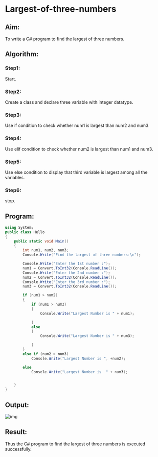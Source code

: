 # Largest-of-three-numbers
## Aim:
To write a C# program to find the largest of three numbers.

## Algorithm:
### Step1: 
Start.
### Step2:
Create a class and declare three variable with integer datatype.
### Step3:
Use if condition to check whether num1 is largest than num2 and num3.
### Step4:
Use elif condition to check whether num2 is largest than num1 and num3.
### Step5:
Use else condition to display that third variable is largest among all the variables.
### Step6:
stop.

## Program:
```c#
using System;
public class Hello
{
    public static void Main()
    {
        int num1, num2, num3;
        Console.Write("Find the largest of three numbers:\n");

        Console.Write("Enter the 1st number :");
        num1 = Convert.ToInt32(Console.ReadLine());
        Console.Write("Enter the 2nd number :");
        num2 = Convert.ToInt32(Console.ReadLine());
        Console.Write("Enter the 3rd number :");
        num3 = Convert.ToInt32(Console.ReadLine());

        if (num1 > num2)
        {
            if (num1 > num3)
            {
                Console.Write("Largest Number is " + num1);

            }
            else
            {
                Console.Write("Largest Number is " + num3);

            }
        }
        else if (num2 > num3)
            Console.Write("Largest Number is ", +num2);

        else
            Console.Write("Largest Number is  " + num3);


    }
}

```
## Output:

![img](https://user-images.githubusercontent.com/75413726/163683685-63812fef-3fb3-4ade-b92e-bdb349a4311f.png)

## Result:
Thus the C# program to find the largest of three numbers is executed successfully.
